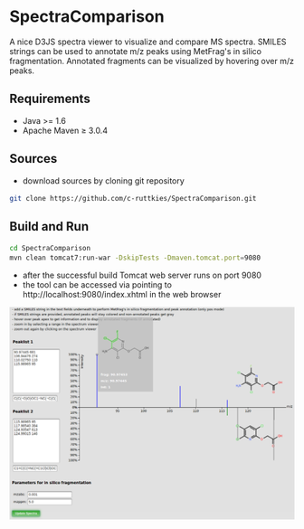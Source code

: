# SpectraComparison
A nice D3JS spectra viewer to visualize and compare MS spectra. SMILES strings can be used to annotate m/z peaks using MetFrag's in silico fragmentation. Annotated fragments can be visualized by hovering over m/z peaks.

## Requirements
- Java >= 1.6
- Apache Maven ≥ 3.0.4

## Sources
- download sources by cloning git repository<br>
```bash
git clone https://github.com/c-ruttkies/SpectraComparison.git
```

## Build and Run
```bash
cd SpectraComparison
mvn clean tomcat7:run-war -DskipTests -Dmaven.tomcat.port=9080
```
- after the successful build Tomcat web server runs on port 9080<br>
- the tool can be accessed via pointing to http://localhost:9080/index.xhtml in the web browser<br>



![alt text](https://raw.githubusercontent.com/c-ruttkies/SpectraComparison/master/src/main/webapp/resources/images/screenshot.png)
